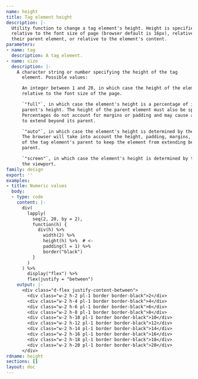 ```yaml
---
name: height
title: Tag element height
description: |-
  Utility function to change a tag element's height. Height is specified
  relative to the font size of page (browser default is 16px), relative to
  their parent element, or relative to the element's content.
parameters:
- name: tag
  description: A tag element.
- name: size
  description: |-
    A character string or number specifying the height of the tag
      element. Possible values:

      An integer between 1 and 20, in which case the height of the element is
      relative to the font size of the page.

      `"full"`, in which case the element's height is a percentage of its
      parent's height. The height of the parent element must also be specified.
      Percentages do not account for margins or padding and may cause an element
      to extend beyond its parent.

      `"auto"`, in which case the element's height is determined by the browser.
      The browser will take into account the height, padding, margins, and border
      of the tag element's parent to keep the element from extending beyond its
      parent.

      `"screen"`, in which case the element's height is determined by the height of
      the viewport.
family: design
export: ''
examples:
- title: Numeric values
  body:
  - type: code
    content: |-
      div(
        lapply(
          seq(2, 20, by = 2),
          function(h) {
            div(h) %>%
              width(2) %>%
              height(h) %>%  # <-
              padding(l = 1) %>%
              border("black")
          }
        )
      ) %>%
        display("flex") %>%
        flex(justify = "between")
    output: |-
      <div class="d-flex justify-content-between">
        <div class="w-2 h-2 pl-1 border border-black">2</div>
        <div class="w-2 h-4 pl-1 border border-black">4</div>
        <div class="w-2 h-6 pl-1 border border-black">6</div>
        <div class="w-2 h-8 pl-1 border border-black">8</div>
        <div class="w-2 h-10 pl-1 border border-black">10</div>
        <div class="w-2 h-12 pl-1 border border-black">12</div>
        <div class="w-2 h-14 pl-1 border border-black">14</div>
        <div class="w-2 h-16 pl-1 border border-black">16</div>
        <div class="w-2 h-18 pl-1 border border-black">18</div>
        <div class="w-2 h-20 pl-1 border border-black">20</div>
      </div>
rdname: height
sections: []
layout: doc
---
```

